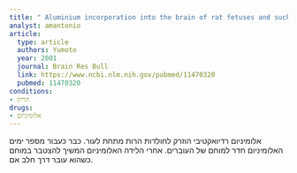 ```yaml
---
title: " Aluminium incorporation into the brain of rat fetuses and sucklings"
analyst: amantonio
article:
  type: article
  authors: Yumoto
  year: 2001
  journal: Brain Res Bull
  link: https://www.ncbi.nlm.nih.gov/pubmed/11470320
  pubmed: 11470320
conditions:
- הריון
drugs:
- אלומיניום
---
```


אלומיניום רדיואקטיבי הוזרק לחולדות הרות מתחת לעור. כבר כעבור מספר ימים האלומיניום חדר למוחם של העוברים. אחרי הלידה האלומיניום המשיך להצטבר במוחם כשהוא עובר דרך חלב אם.
